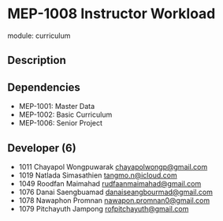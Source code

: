 # MEP-1008 Instructor Workload

module: curriculum

## Description

## Dependencies
- MEP-1001: Master Data
- MEP-1002: Basic Curriculum
- MEP-1006: Senior Project

## Developer (6)
- 1011 Chayapol Wongpuwarak chayapolwongp@gmail.com
- 1019 Natlada Simasathien tangmo.n@icloud.com
- 1049 Roodfan Maimahad rudfaanmaimahad@gmail.com
- 1076 Danai Saengbuamad danaiseangbourmad@gmail.com
- 1078 Nawaphon Promnan nawapon.promnan0@gmail.com
- 1079 Pitchayuth Jampong rofpitchayuth@gmail.com